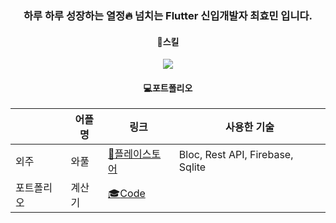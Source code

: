 <div align=center>

  ### 하루 하루 성장하는 열정:fire: 넘치는 Flutter 신입개발자 최효민 입니다.
  
  #### :book:스킬
  <img src="https://img.shields.io/badge/Flutter-02569B?style=flat&logo=Flutter&logoColor=white"/>
  
  #### :computer:포트폴리오
  ||어플명|링크|사용한 기술|
  |--|------|---|---|
  |외주|와풀|[:iphone:플레이스토어](https://play.google.com/store/apps/details?id=net.wafull)|Bloc, Rest API, Firebase, Sqlite|
  |포트폴리오|계산기|[:mortar_board:Code](https://github.com/pshyomin/calculator)||

</div>

